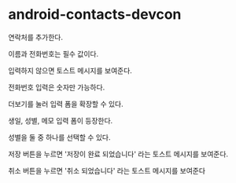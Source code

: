 # android-contacts-devcon

연락처를 추가한다.

이름과 전화번호는 필수 값이다.

입력하지 않으면 토스트 메시지를 보여준다.

전화번호 입력은 숫자만 가능하다.

더보기를 눌러 입력 폼을 확장할 수 있다.

생일, 성별, 메모 입력 폼이 등장한다.

성별을 둘 중 하나를 선택할 수 있다.

저장 버튼을 누르면 '저장이 완료 되었습니다' 라는 토스트 메시지를 보여준다.

취소 버튼을 누르면 '취소 되었습니다' 라는 토스트 메시지를 보여준다
